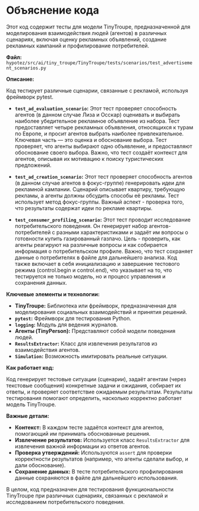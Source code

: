 # Объяснение кода

Этот код содержит тесты для модели TinyTroupe, предназначенной для моделирования взаимодействия людей (агентов) в различных сценариях, включая оценку рекламных объявлений, создание рекламных кампаний и профилирование потребителей.

**Файл:** `hypotez/src/ai/tiny_troupe/TinyTroupe/tests/scenarios/test_advertisement_scenarios.py`

**Описание:**

Код тестирует различные сценарии, связанные с рекламой, используя фреймворк pytest.

* **`test_ad_evaluation_scenario`:**  Этот тест проверяет способность агентов (в данном случае Лиза и Осскар) оценивать и выбирать наиболее убедительное рекламное объявление из набора.  Тест предоставляет четыре рекламных объявления, относящихся к турам по Европе, и просит агентов выбрать наиболее привлекательное.  Ключевая часть — это оценка и обоснование выбора. Тест проверяет, что агенты выбирают одно объявление, и предоставляют обоснование своего выбора.  Важно, что тест создаёт контекст для агентов, описывая их мотивацию к поиску туристических предложений.

* **`test_ad_creation_scenario`:** Этот тест проверяет способность агентов (в данном случае агентов в фокус-группе) генерировать идеи для рекламной кампании.  Сценарий описывает квартиру, требующую рекламы, а агенты должны обсудить способы её рекламы. Тест использует метод фокус-группы.  Важный аспект - проверка того, что результаты содержат идеи по рекламе квартиры.

* **`test_consumer_profiling_scenario`:** Этот тест проводит исследование потребительского поведения. Он генерирует набор агентов-потребителей с разными характеристиками и задаёт им вопросы о готовности купить газированный газпачо. Цель - проверить, как агенты реагируют на различные вопросы и как собирается информация о потребительском профиле. Важно, что тест сохраняет данные о потребителях в файле для дальнейшего анализа.  Код также включает в себя инициализацию и завершение тестового режима (control.begin и control.end), что указывает на то, что тестируется не только модель, но и процесс управления и сохранения данных.

**Ключевые элементы и технологии:**

* **TinyTroupe:**  Библиотека или фреймворк, предназначенная для моделирования социальных взаимодействий и принятия решений.
* **`pytest`:**  Фреймворк для тестирования Python.
* **`logging`:** Модуль для ведения журналов.
* **Агенты (TinyPerson):**  Представляют собой модели поведения людей.
* **`ResultsExtractor`:**  Класс для извлечения результатов из взаимодействия агентов.
* **`Simulation`:**  Возможность имитировать реальные ситуации.

**Как работает код:**

Код генерирует тестовые ситуации (сценарии), задаёт агентам (через текстовые сообщения) конкретные задачи и ожидания, собирает их ответы, и проверяет соответствие ожидаемым результатам.  Результаты тестирования помогают определить, насколько корректно работает модель TinyTroupe.

**Важные детали:**

* **Контекст:**  В каждом тесте задаётся контекст для агентов, помогающий им принимать обоснованные решения.
* **Извлечение результатов:**  Используется класс `ResultsExtractor` для извлечения важной информации из ответов агентов.
* **Проверка утверждений:**  Используются `assert` для проверки корректности результатов (например, что агенты сделали выбор, и дали обоснование).
* **Сохранение данных:**  В тесте потребительского профилирования данные сохраняются в файле для дальнейшего использования.

В целом, код предназначен для тестирования функциональности TinyTroupe при различных сценариях, связанных с рекламой и исследованием потребительского поведения.
